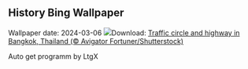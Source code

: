 ## History Bing Wallpaper
Wallpaper date: 2024-03-06
![](https://www.bing.com/th?id=OHR.BangkokCircle_EN-US4243452532_UHD.jpg&w=1000)Download: [Traffic circle and highway in Bangkok, Thailand (© Avigator Fortuner/Shutterstock)](https://www.bing.com/th?id=OHR.BangkokCircle_EN-US4243452532_UHD.jpg)

Auto get programm by LtgX
